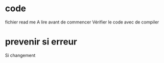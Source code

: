 # code
fichier read me
A lire avant de commencer
Vérifier le code avec de compiler
# prevenir si erreur
Si changement

